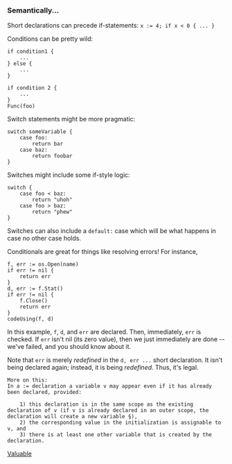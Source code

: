 ### Semantically...

Short declarations can precede if-statements:
```x := 4; if x < 0 { ... }```

Conditions can be pretty wild:
```
if condition1 {
    ...
} else {
    ...
}

if condition 2 {
    ...
}
Func(foo)
```

Switch statements might be more pragmatic:
```
switch someVariable {
    case foo:
        return bar
    case baz:
        return foobar
}
```

Switches might include some if-style logic:
```
switch {
    case foo < baz:
        return "uhoh"
    case foo > baz:
        return "phew"
}
```

Switches can also include a `default:` case which will be what happens in case
no other case holds.


Conditionals are great for things like resolving errors! For instance,

```
f, err := os.Open(name)
if err != nil {
    return err
}
d, err := f.Stat()
if err != nil {
    f.Close()
    return err
}
codeUsing(f, d)
```

In this example, `f`, `d`, and `err` are declared. Then, immediately, `err` is checked. If
`err` isn't nil (its zero value), then we just immediately are done -- we've
failed, and you should know about it.

Note that `err` is merely _redefined_ in the `d, err ...` short declaration. It
isn't being declared again; instead, it is being _redefined_. Thus, it's legal.

```
More on this:
In a := declaration a variable v may appear even if it has already been declared, provided:

    1) this declaration is in the same scope as the existing declaration of v (if v is already declared in an outer scope, the declaration will create a new variable §),
    2) the corresponding value in the initialization is assignable to v, and
    3) there is at least one other variable that is created by the declaration.
```


[Valuable](https://go.dev/doc/effective_go#if)
